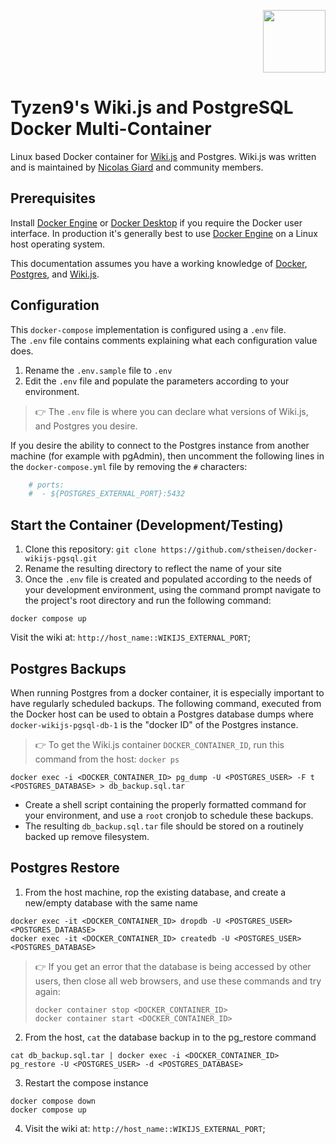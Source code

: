 <p align="right" width="100%">
    <img src="https://drive.usercontent.google.com/download?id=1KbYhPopR37y50wHRMne7FRKLLUN-usi1" height="100">
</p>

# Tyzen9's Wiki.js and PostgreSQL Docker Multi-Container
Linux based Docker container for [Wiki.js](https://js.wiki/) and Postgres. Wiki.js was written and is maintained by [Nicolas Giard](https://github.com/NGPixel) and community members.  

## Prerequisites
Install [Docker Engine](https://docs.docker.com/get-docker/) or [Docker Desktop](https://docs.docker.com/desktop/) if you require the Docker user interface.  In production it's generally best to use [Docker Engine](https://docs.docker.com/get-docker/) on a Linux host operating system.

This documentation assumes you have a working knowledge of [Docker](https://www.docker.com/), [Postgres](https://www.postgresql.org/), and [Wiki.js](https://js.wiki/).

## Configuration
This `docker-compose` implementation is configured using a `.env` file.  
The `.env` file contains comments explaining what each configuration value does.

1. Rename the `.env.sample` file to `.env`
2. Edit the `.env` file and populate the parameters according to your environment.

> :point_right:
> The `.env` file is where you can declare what versions of Wiki.js, and Postgres you desire.

If you desire the ability to connect to the Postgres instance from another machine (for example with pgAdmin), then uncomment the following lines in the `docker-compose.yml` file by removing the `#` characters:

```yaml
    # ports:
    #  - ${POSTGRES_EXTERNAL_PORT}:5432
```

## Start the Container (Development/Testing)
1. Clone this repository: `git clone https://github.com/stheisen/docker-wikijs-pgsql.git`
1. Rename the resulting directory to reflect the name of your site
1. Once the `.env` file is created and populated according to the needs of your development environment, using the command prompt navigate to the project's root directory and run the following command:

```
docker compose up
```

Visit the wiki at: `http://host_name::WIKIJS_EXTERNAL_PORT`;

## Postgres Backups
When running Postgres from a docker container, it is especially important to have regularly scheduled backups.  The following command, executed from the Docker host can be used to obtain a Postgres database dumps where `docker-wikijs-pgsql-db-1` is the "docker ID" of the Postgres instance. 

> :point_right:
> To get the Wiki.js container `DOCKER_CONTAINER_ID`, run this command from the host: `docker ps`

```
docker exec -i <DOCKER_CONTAINER_ID> pg_dump -U <POSTGRES_USER> -F t <POSTGRES_DATABASE> > db_backup.sql.tar
```

- Create a shell script containing the properly formatted command for your environment, and use a `root` cronjob to schedule these backups.
- The resulting `db_backup.sql.tar` file should be stored on a routinely backed up remove filesystem.

## Postgres Restore
1. From the host machine, rop the existing database, and create a new/empty database with the same name
``` 
docker exec -it <DOCKER_CONTAINER_ID> dropdb -U <POSTGRES_USER> <POSTGRES_DATABASE>
docker exec -it <DOCKER_CONTAINER_ID> createdb -U <POSTGRES_USER> <POSTGRES_DATABASE>
```

> :point_right:
> If you get an error that the database is being accessed by other users, then close all web browsers, and use these commands and try again:
>```
>docker container stop <DOCKER_CONTAINER_ID>
>docker container start <DOCKER_CONTAINER_ID>
>```

2. From the host, `cat` the database backup in to the pg_restore command
```
cat db_backup.sql.tar | docker exec -i <DOCKER_CONTAINER_ID> pg_restore -U <POSTGRES_USER> -d <POSTGRES_DATABASE>
```
3. Restart the compose instance
```
docker compose down
docker compose up
```
4. Visit the wiki at: `http://host_name::WIKIJS_EXTERNAL_PORT`;
